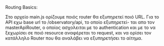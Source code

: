 Routing Basics:

Στο αρχείο main.js ορίζουμε ποιός router θα εξυπηρετεί ποιό URL.
Για το ΑΡΙ εχω base url το /observatory/api, το οποίο εξυπηρετεί-
ται απο τον masterApiRouter, ο οποίος ασχολειται με το authentication
και με το να ξεχωρίσει σε ποιό resource αναφέρεται το request, και να ορίσει
τον κατάλληλο Router που θα αναλάβει να εξυπηρετήσει το αίτημα. 